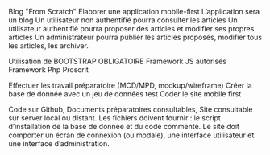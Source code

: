 Blog "From Scratch"
Elaborer une application mobile-first 
L’application sera un blog
Un utilisateur non authentifié pourra consulter les articles
Un utilisateur authentifié pourra proposer des articles et modifier ses propres articles
Un administrateur pourra publier les articles proposés, modifier tous les articles, les archiver.

Utilisation de BOOTSTRAP OBLIGATOIRE
Framework JS autorisés
Framework Php Proscrit

Effectuer les travail préparatoire (MCD/MPD, mockup/wireframe)
Créer la base de donnée avec un jeu de données test
Coder le site mobile first


Code sur Github, Documents préparatoires consultables, Site consultable sur server local ou distant.
Les fichiers doivent fournir : le script d’installation de la base de donnée et du code commenté.
Le site doit comporter un écran de connexion (ou modale), une interface utilisateur et une interface d’administration.
